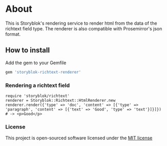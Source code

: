 # About

This is Storyblok's rendering service to render html from the data of the richtext field type. The renderer is also compatible with Prosemirror's json format.

## How to install

Add the gem to your Gemfile

```bash
gem 'storyblok-richtext-renderer'
```

### Rendering a richtext field

```
require 'storyblok/richtext'
renderer = Storyblok::Richtext::HtmlRenderer.new
renderer.render({'type' => 'doc', 'content' => [{'type' => 'paragraph', 'content' => [{'text' => 'Good', 'type' => 'text'}]}]})
# -> <p>Good</p>
```

### License

This project is open-sourced software licensed under the [MIT license](http://opensource.org/licenses/MIT)
